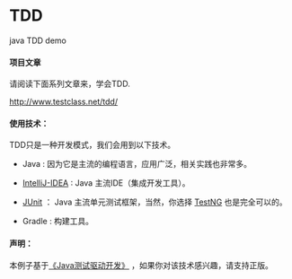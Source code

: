 # TDD
java TDD demo


#### 项目文章

请阅读下面系列文章来，学会TDD.

http://www.testclass.net/tdd/

#### 使用技术：

TDD只是一种开发模式，我们会用到以下技术。

* Java : 因为它是主流的编程语言，应用广泛，相关实践也非常多。

* [IntelliJ-IDEA](http://www.testclass.net/idea/) : Java 主流IDE（集成开发工具）。

* [JUnit](http://www.testclass.net/junit/) ： Java 主流单元测试框架，当然，你选择 [TestNG](http://www.testclass.net/testng/) 也是完全可以的。

* Gradle : 构建工具。

#### 声明：

本例子基于[《Java测试驱动开发》](https://item.jd.com/12163883.html) ，如果你对该技术感兴趣，请支持正版。
